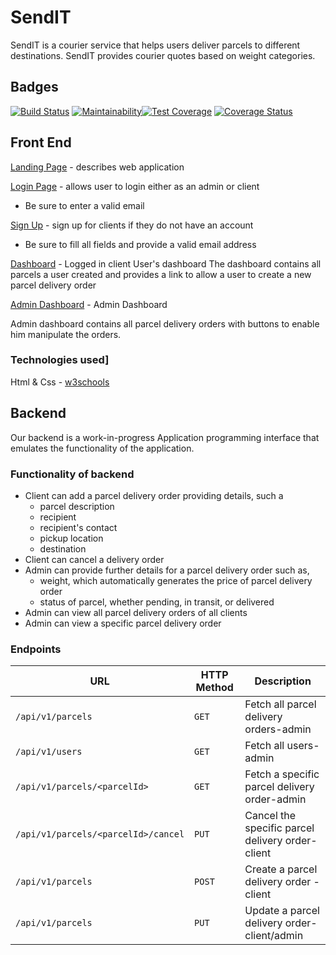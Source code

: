 # SendIT

SendIT is a courier service that helps users deliver parcels to different destinations. SendIT provides courier quotes based on weight categories.

## Badges

[![Build Status](https://travis-ci.org/patrickf949/SendIT.svg?branch=ch-api)](https://travis-ci.org/patrickf949/SendIT)
[![Maintainability](https://api.codeclimate.com/v1/badges/f0cc2da5a5ff305119d5/maintainability)](https://codeclimate.com/github/patrickf949/SendIT/maintainability)[![Test Coverage](https://api.codeclimate.com/v1/badges/f0cc2da5a5ff305119d5/test_coverage)](https://codeclimate.com/github/patrickf949/SendIT/test_coverage)
[![Coverage Status](https://coveralls.io/repos/github/patrickf949/SendIT/badge.svg)](https://coveralls.io/github/patrickf949/SendIT)

## Front End

[Landing Page](https://patrickf949.github.io/SendIT/Application/ui/) - describes web application

[Login Page](https://patrickf949.github.io/SendIT/Application/ui/login.html) - allows user to login either as an admin or client

* Be sure to enter a valid email

[Sign Up](https://patrickf949.github.io/SendIT/Application/ui/signup.html) - sign up for clients if they do not have an account

* Be sure to fill all fields and provide a valid email address

[Dashboard](https://patrickf949.github.io/SendIT/Application/ui/dashboard.html) - Logged in client User's dashboard
The dashboard contains all parcels a user created and provides a link to allow a user to create a new parcel delivery order

[Admin Dashboard](https://patrickf949.github.io/SendIT/Application/ui/admin_dashboard.html) - Admin Dashboard

Admin dashboard contains all parcel delivery orders with buttons to enable him manipulate the orders.

### Technologies used]

Html & Css - [w3schools](https://www.w3schools.com/)

## Backend

Our backend is a work-in-progress Application programming interface that emulates the functionality of the application.

### Functionality of backend

* Client can add a parcel delivery order providing details, such a
  * parcel description
  * recipient
  * recipient's contact
  * pickup location
  * destination
* Client can cancel a delivery order
* Admin can provide further details for a parcel delivery order such as,
  * weight, which automatically generates the price of parcel delivery order
  * status of parcel, whether pending, in transit, or delivered
* Admin can view all parcel delivery orders of all clients
* Admin can view a specific parcel delivery order

### Endpoints

| URL | HTTP Method | Description|
|--------------|-------------|------------|
|`/api/v1/parcels`    | `GET`       |Fetch all parcel delivery orders-admin |
|`/api/v1/users`|`GET`|Fetch all users-admin|
|`/api/v1/parcels/<parcelId>`|`GET`|  Fetch a specific parcel delivery order-admin |
|`/api/v1/parcels/<parcelId>/cancel`|`PUT`| Cancel the specific parcel delivery order-client|
|`/api/v1/parcels`|`POST`| Create a parcel delivery order -client |
|`/api/v1/parcels`|`PUT`| Update a parcel delivery order-client/admin |